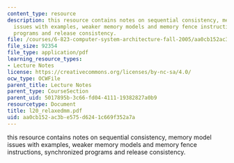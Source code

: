 ```yaml
---
content_type: resource
description: this resource contains notes on sequential consistency, memory model
  issues with examples, weaker memory models and memory fence instructions, synchronized
  programs and release consistency.
file: /courses/6-823-computer-system-architecture-fall-2005/aa0cb152ac3be575d6241c669f352a7a_l20_relaxedmm.pdf
file_size: 92354
file_type: application/pdf
learning_resource_types:
- Lecture Notes
license: https://creativecommons.org/licenses/by-nc-sa/4.0/
ocw_type: OCWFile
parent_title: Lecture Notes
parent_type: CourseSection
parent_uid: 5017895b-3c66-fd04-4111-19382827a0b9
resourcetype: Document
title: l20_relaxedmm.pdf
uid: aa0cb152-ac3b-e575-d624-1c669f352a7a
---
```

this resource contains notes on sequential consistency, memory model issues with examples, weaker memory models and memory fence instructions, synchronized programs and release consistency.